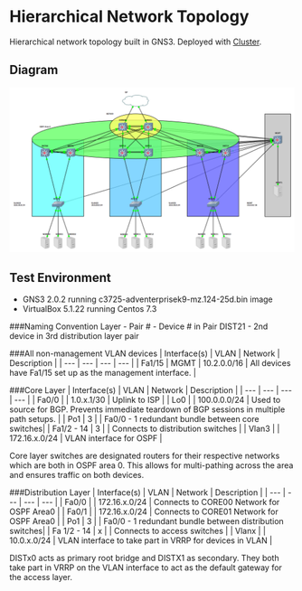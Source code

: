 # Hierarchical Network Topology

Hierarchical network topology built in GNS3.  Deployed with [Cluster](https://github.com/shibusa/cluster).

## Diagram
![Network Lab Image](./networktopology.png)

## Test Environment
- GNS3 2.0.2 running c3725-adventerprisek9-mz.124-25d.bin image
- VirtualBox 5.1.22 running Centos 7.3

###Naming Convention
Layer - Pair # - Device # in Pair
DIST21 - 2nd device in 3rd distribution layer pair

###All non-management VLAN devices
| Interface(s) | VLAN | Network | Description |
| --- | --- | --- | --- |
| Fa1/15 | MGMT | 10.2.0.0/16 | All devices have Fa1/15 set up as the management interface. |

###Core Layer
| Interface(s) | VLAN | Network | Description |
| --- | --- | --- | --- |
| Fa0/0 | | 1.0.x.1/30 | Uplink to ISP |
| Lo0 | | 100.0.0.0/24 | Used to source for BGP.  Prevents immediate teardown of BGP sessions in multiple path setups. |
| Po1 | 3 | | Fa0/0 - 1 redundant bundle between core switches|
| Fa1/2 - 14 | 3 | | Connects to distribution switches |
| Vlan3 | | 172.16.x.0/24 | VLAN interface for OSPF |

Core layer switches are designated routers for their respective networks which are both in OSPF area 0.  This allows for multi-pathing across the area and ensures traffic on both devices.

###Distribution Layer
| Interface(s) | VLAN | Network | Description |
| --- | --- | --- | --- |
| Fa0/0 | | 172.16.x.0/24 | Connects to CORE00 Network for OSPF Area0 |
| Fa0/1 | | 172.16.x.0/24 | Connects to CORE01 Network for OSPF Area0 |
| Po1 | 3 | | Fa0/0 - 1 redundant bundle between distribution switches|
| Fa 1/2 - 14 | x | | Connects to access switches |
| Vlanx | | 10.0.x.0/24  | VLAN interface to take part in VRRP for devices in VLAN |

DISTx0 acts as primary root bridge and DISTX1 as secondary.  They both take part in VRRP on the VLAN interface to act as the default gateway for the access layer.
